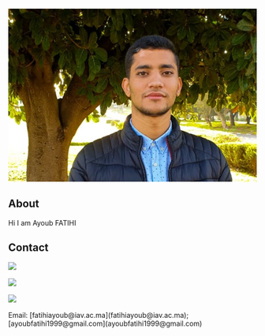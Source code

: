 ![mypic](https://github.com/ayoubft/ayoubft.github.io/blob/main/img/profilePic.jpg)

## About

Hi I am Ayoub FATIHI

## Contact

<!-- Social icons section -->
<!-- <p align="center"> -->
<p>
<a href="https://www.linkedin.com/in/ayoub-fatihi/" target="_blank"><img src="https://img.shields.io/badge/LinkedIn-0077B5?style=for-the-badge&logo=linkedin&logoColor=white"/></a>

<a href="https://twitter.com/ayoubft_" target="_blank"><img src="https://img.shields.io/badge/Twitter-1DA1F2?style=for-the-badge&logo=twitter&logoColor=white"/></a>

<a href="https://www.github.com/ayoubft" target="_blank"><img src="https://img.shields.io/badge/GitHub-100000?style=for-the-badge&logo=github&logoColor=white"/></a>

</p>
Email: [fatihiayoub@iav.ac.ma](fatihiayoub@iav.ac.ma); [ayoubfatihi1999@gmail.com](ayoubfatihi1999@gmail.com)
